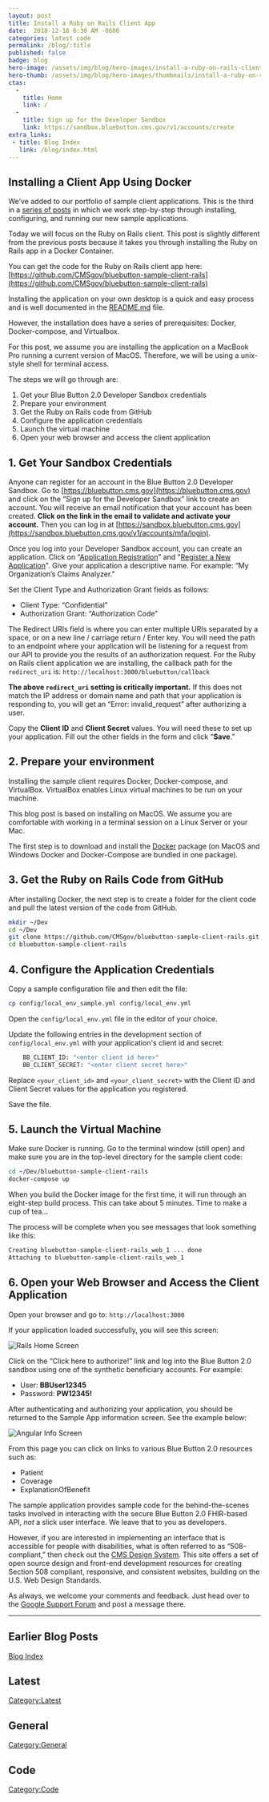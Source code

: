 ```yaml
---
layout: post
title: Install a Ruby on Rails Client App
date:  2018-12-18 6:30 AM -0600
categories: latest code
permalink: /blog/:title
published: false
badge: blog
hero-image: /assets/img/blog/hero-images/install-a-ruby-on-rails-client-app.jpg
hero-thumb: /assets/img/blog/hero-images/thumbnails/install-a-ruby-on-rails-client-app.jpg
ctas:
  -
    title: Home
    link: /
  -
    title: Sign up for the Developer Sandbox
    link: https://sandbox.bluebutton.cms.gov/v1/accounts/create
extra_links:
 - title: Blog Index
   link: /blog/index.html
---
```


## Installing a Client App Using Docker

We’ve added to our portfolio of sample client applications. This is the third in a [series of posts](https://bluebutton.cms.gov/blog/More-Sample-Applications.html) in which we work step-by-step through installing, configuring, and running our new sample applications.

Today we will focus on the Ruby on Rails client. This post is slightly different from the previous posts because it takes you through installing the Ruby on Rails app in a Docker Container.

You can get the code for the Ruby on Rails client app here:
[https://github.com/CMSgov/bluebutton-sample-client-rails](https://github.com/CMSgov/bluebutton-sample-client-rails)

Installing the application on your own desktop is a quick and easy process and is well documented in the [README.md](https://github.com/CMSgov/bluebutton-sample-client-rails/blob/master/README.md) file.

However, the installation does have a series of prerequisites: Docker, Docker-compose, and Virtualbox.

For this post, we assume you are installing the application on a MacBook Pro running a current version of MacOS. Therefore, we will be using a unix-style shell for terminal access.

The steps we will go through are:
1. Get your Blue Button 2.0 Developer Sandbox credentials
2. Prepare your environment
3. Get the Ruby on Rails code from GitHub
4. Configure the application credentials
5. Launch the virtual machine
6. Open your web browser and access the client application

## 1. Get Your Sandbox Credentials
Anyone can register for an account in the Blue Button 2.0 Developer Sandbox. Go to [https://bluebutton.cms.gov](https://bluebutton.cms.gov) and click on the “Sign up for the Developer Sandbox” link to create an account. You will receive an email notification that your account has been created. **Click on the link in the email to validate and activate your account.** Then you can log in at [https://sandbox.bluebutton.cms.gov](https://sandbox.bluebutton.cms.gov/v1/accounts/mfa/login).

Once you log into your Developer Sandbox account, you can create an application. Click on “[Application Registration](https://sandbox.bluebutton.cms.gov/v1/o/applications/)” and "[Register a New Application](https://sandbox.bluebutton.cms.gov/v1/o/applications/register/)". Give your application a descriptive name. For example: “My Organization’s Claims Analyzer.”

Set the Client Type and Authorization Grant fields as follows:
- Client Type: “Confidential”
- Authorization Grant: “Authorization Code”

The Redirect URIs field is where you can enter multiple URIs separated by a space, or on a new line / carriage return / Enter key. You will need the path to an endpoint where your application will be listening for a request from our API to provide you the results of an authorization request.
For the Ruby on Rails client application we are installing, the callback path for the `redirect_uri` is: `http://localhost:3000/bluebutton/callback`

**The above `redirect_uri` setting is critically important.** If this does not match the IP address or domain name and path that your application is responding to, you will get an “Error: invalid_request” after authorizing a user.

Copy the **Client ID** and **Client Secret** values. You will need these to set up your application. Fill out the other fields in the form and click “**Save**.”

## 2. Prepare your environment

Installing the sample client requires Docker, Docker-compose, and VirtualBox. VirtualBox enables Linux virtual machines to be run on your machine.

This blog post is based on installing on MacOS. We assume you are comfortable with working in a terminal session on a Linux Server or your Mac.

The first step is to download and install the [Docker](https://store.docker.com/search?type=edition&offering=community) package (on MacOS and Windows Docker and Docker-Compose are bundled in one package).

## 3. Get the Ruby on Rails Code from GitHub

After installing Docker, the next step is to create a folder for the client code and pull the latest version of the code from GitHub.



``` bash
mkdir ~/Dev
cd ~/Dev
git clone https://github.com/CMSgov/bluebutton-sample-client-rails.git
cd bluebutton-sample-client-rails
```

## 4. Configure the Application Credentials
Copy a sample configuration file and then edit the file:
``` bash
cp config/local_env_sample.yml config/local_env.yml
```
Open the `config/local_env.yml` file in the editor of your choice.

Update the following entries in the development section of `config/local_env.yml` with your application's client id and secret:

``` bash
    BB_CLIENT_ID: "<enter client id here>"
    BB_CLIENT_SECRET: "<enter client secret here>"
```

Replace `<your_client_id>` and `<your_client_secret>` with the Client ID and Client Secret values for the application you registered.

Save the file.

## 5. Launch the Virtual Machine

Make sure Docker is running. Go to the terminal window (still open) and make sure you are in the top-level directory for the sample client code:

``` bash
cd ~/Dev/bluebutton-sample-client-rails
docker-compose up
```

When you build the Docker image for the first time, it will run through an eight-step build process. This can take about 5 minutes. Time to make a cup of tea…

The process will be complete when you see messages that look something like this:

``` bash
Creating bluebutton-sample-client-rails_web_1 ... done
Attaching to bluebutton-sample-client-rails_web_1
```

## 6. Open your Web Browser and Access the Client Application

Open your browser and go to: `http://localhost:3000`

If your application loaded successfully, you will see this screen:

![Rails Home Screen](/assets/img/blog/rails-home.png)

Click on the “Click here to authorize!” link and log into the Blue Button 2.0 sandbox using one of the synthetic beneficiary accounts. For example:

* User: **BBUser12345**
* Password: **PW12345!**

After authenticating and authorizing your application, you should be returned to the Sample App information screen. See the example below:

![Angular Info Screen](/assets/img/blog/rails-info.png)

From this page you can click on links to various Blue Button 2.0 resources such as:
- Patient
- Coverage
- ExplanationOfBenefit


The sample application provides sample code for the behind-the-scenes tasks involved in interacting with the secure Blue Button 2.0 FHIR-based API, _not_ a slick user interface. We leave that to you as developers.

However, if you are interested in implementing an interface that is accessible for people with disabilities, what is often referred to as “508-compliant,” then check out the [CMS Design System](https://design.cms.gov). This site offers a set of open source design and front-end development resources for creating Section 508 compliant, responsive, and consistent websites, building on the U.S. Web Design Standards.

As always, we welcome your comments and feedback. Just head over to the
[Google Support Forum](https://groups.google.com/forum/#!forum/developer-group-for-cms-blue-button-api) and post a message there.

---
## Earlier Blog Posts

[Blog Index](/blog/)

## Latest
[Category:Latest](/blog/category/latest.html)

## General
[Category:General](/blog/category/general.html)

## Code
[Category:Code](/blog/category/code.html)
